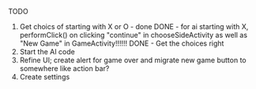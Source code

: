 TODO
1. Get choics of starting with X or O - done
DONE -  for ai starting with X, performClick() on clicking "continue" in chooseSideActivity as well as "New Game" in GameActivity!!!!!!
DONE -  Get the choices right
2. Start the AI code
3. Refine UI; create alert for game over and migrate new game button to somewhere like action bar?
4. Create settings